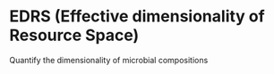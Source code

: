 # EDRS (Effective dimensionality of Resource Space)
Quantify the dimensionality of microbial compositions
